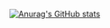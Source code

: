 [![Anurag's GitHub stats](https://github-readme-stats.vercel.app/api?username=khodehsoroush)](https://github.com/anuraghazra/github-readme-stats)
